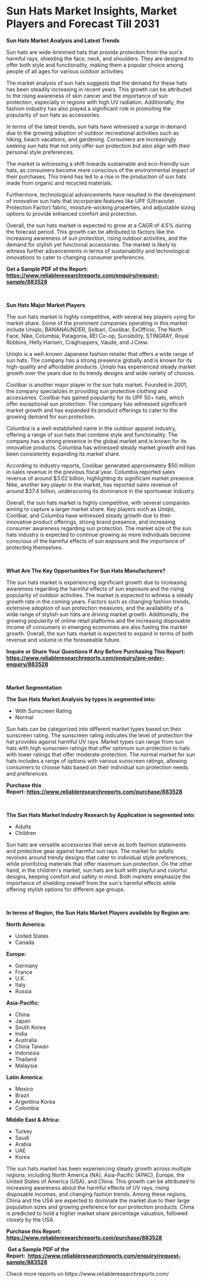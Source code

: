 <p><h1>Sun Hats Market Insights, Market Players and Forecast Till 2031</h1></p><p><strong>Sun Hats Market Analysis and Latest Trends</strong></p>
<p><p>Sun hats are wide-brimmed hats that provide protection from the sun's harmful rays, shielding the face, neck, and shoulders. They are designed to offer both style and functionality, making them a popular choice among people of all ages for various outdoor activities.</p><p>The market analysis of sun hats suggests that the demand for these hats has been steadily increasing in recent years. This growth can be attributed to the rising awareness of skin cancer and the importance of sun protection, especially in regions with high UV radiation. Additionally, the fashion industry has also played a significant role in promoting the popularity of sun hats as accessories.</p><p>In terms of the latest trends, sun hats have witnessed a surge in demand due to the growing adoption of outdoor recreational activities such as hiking, beach vacations, and gardening. Consumers are increasingly seeking sun hats that not only offer sun protection but also align with their personal style preferences.</p><p>The market is witnessing a shift towards sustainable and eco-friendly sun hats, as consumers become more conscious of the environmental impact of their purchases. This trend has led to a rise in the production of sun hats made from organic and recycled materials.</p><p>Furthermore, technological advancements have resulted in the development of innovative sun hats that incorporate features like UPF (Ultraviolet Protection Factor) fabric, moisture-wicking properties, and adjustable sizing options to provide enhanced comfort and protection.</p><p>Overall, the sun hats market is expected to grow at a CAGR of 4.5% during the forecast period. This growth can be attributed to factors like the increasing awareness of sun protection, rising outdoor activities, and the demand for stylish yet functional accessories. The market is likely to witness further advancements in terms of sustainability and technological innovations to cater to changing consumer preferences.</p></p>
<p><strong>Get a Sample PDF of the Report:&nbsp; <a href="https://www.reliableresearchreports.com/enquiry/request-sample/883528">https://www.reliableresearchreports.com/enquiry/request-sample/883528</a></strong></p>
<p>&nbsp;</p>
<p><strong>Sun Hats Major Market Players</strong></p>
<p><p>The sun hats market is highly competitive, with several key players vying for market share. Some of the prominent companies operating in this market include Uniqlo, BANANAUNDER, Solbari, Coolibar, ExOfficio, The North Face, Nike, Columbia, Patagonia, REI Co-op, Sunsibility, STINGRAY, Royal Robbins, Helly Hansen, Craghoppers, Vaude, and J.Crew.</p><p>Uniqlo is a well-known Japanese fashion retailer that offers a wide range of sun hats. The company has a strong presence globally and is known for its high-quality and affordable products. Uniqlo has experienced steady market growth over the years due to its trendy designs and wide variety of choices.</p><p>Coolibar is another major player in the sun hats market. Founded in 2001, the company specializes in providing sun protective clothing and accessories. Coolibar has gained popularity for its UPF 50+ hats, which offer exceptional sun protection. The company has witnessed significant market growth and has expanded its product offerings to cater to the growing demand for sun protection.</p><p>Columbia is a well-established name in the outdoor apparel industry, offering a range of sun hats that combine style and functionality. The company has a strong presence in the global market and is known for its innovative products. Columbia has witnessed steady market growth and has been consistently expanding its market share.</p><p>According to industry reports, Coolibar generated approximately $50 million in sales revenue in the previous fiscal year. Columbia reported sales revenue of around $3.02 billion, highlighting its significant market presence. Nike, another key player in the market, has reported sales revenue of around $37.4 billion, underscoring its dominance in the sportswear industry.</p><p>Overall, the sun hats market is highly competitive, with several companies aiming to capture a larger market share. Key players such as Uniqlo, Coolibar, and Columbia have witnessed steady growth due to their innovative product offerings, strong brand presence, and increasing consumer awareness regarding sun protection. The market size of the sun hats industry is expected to continue growing as more individuals become conscious of the harmful effects of sun exposure and the importance of protecting themselves.</p></p>
<p>&nbsp;</p>
<p><strong>What Are The Key Opportunities For Sun Hats Manufacturers?</strong></p>
<p><p>The sun hats market is experiencing significant growth due to increasing awareness regarding the harmful effects of sun exposure and the rising popularity of outdoor activities. The market is expected to witness a steady growth rate in the coming years. Factors such as changing fashion trends, extensive adoption of sun protection measures, and the availability of a wide range of stylish sun hats are driving market growth. Additionally, the growing popularity of online retail platforms and the increasing disposable income of consumers in emerging economies are also fueling the market growth. Overall, the sun hats market is expected to expand in terms of both revenue and volume in the foreseeable future.</p></p>
<p><strong>Inquire or Share Your Questions If Any Before Purchasing This Report: <a href="https://www.reliableresearchreports.com/enquiry/pre-order-enquiry/883528">https://www.reliableresearchreports.com/enquiry/pre-order-enquiry/883528</a></strong></p>
<p>&nbsp;</p>
<p><strong>Market Segmentation</strong></p>
<p><strong>The Sun Hats Market Analysis by types is segmented into:</strong></p>
<p><ul><li>With Sunscreen Rating</li><li>Normal</li></ul></p>
<p><p>Sun hats can be categorized into different market types based on their sunscreen rating. The sunscreen rating indicates the level of protection the hat provides against harmful UV rays. Market types can range from sun hats with high sunscreen ratings that offer optimum sun protection to hats with lower ratings that offer moderate protection. The normal market for sun hats includes a range of options with various sunscreen ratings, allowing consumers to choose hats based on their individual sun protection needs and preferences.</p></p>
<p><strong>Purchase this Report:&nbsp;<a href="https://www.reliableresearchreports.com/purchase/883528">https://www.reliableresearchreports.com/purchase/883528</a></strong></p>
<p>&nbsp;</p>
<p><strong>The Sun Hats Market Industry Research by Application is segmented into:</strong></p>
<p><ul><li>Adults</li><li>Children</li></ul></p>
<p><p>Sun hats are versatile accessories that serve as both fashion statements and protective gear against harmful sun rays. The market for adults revolves around trendy designs that cater to individual style preferences, while prioritizing materials that offer maximum sun protection. On the other hand, in the children's market, sun hats are built with playful and colorful designs, keeping comfort and safety in mind. Both markets emphasize the importance of shielding oneself from the sun's harmful effects while offering stylish options for different age groups.</p></p>
<p>&nbsp;</p>
<p><strong>In terms of Region, the Sun Hats Market Players available by Region are:</strong></p>
<p>
    <p> <strong> North America: </strong>
        <ul>
            <li>United States</li>
            <li>Canada</li>
        </ul>
        </p> 
    <p> <strong> Europe: </strong>
        <ul>
            <li>Germany</li>
            <li>France</li>
            <li>U.K.</li>
            <li>Italy</li>
            <li>Russia</li>
        </ul>
        </p> 
    <p> <strong> Asia-Pacific: </strong>
        <ul>
            <li>China</li>
            <li>Japan</li>
            <li>South Korea</li>
            <li>India</li>
            <li>Australia</li>
            <li>China Taiwan</li>
            <li>Indonesia</li>
            <li>Thailand</li>
            <li>Malaysia</li>
        </ul>
        </p> 
    <p> <strong> Latin America: </strong>
        <ul>
            <li>Mexico</li>
            <li>Brazil</li>
            <li>Argentina Korea</li>
            <li>Colombia</li>
        </ul>
        </p> 
    <p> <strong> Middle East & Africa: </strong>
        <ul>
            <li>Turkey</li>
            <li>Saudi</li>
            <li>Arabia</li>
            <li>UAE</li>
            <li>Korea</li>
        </ul>
    </p>
    </p>
<p><p>The sun hats market has been experiencing steady growth across multiple regions, including North America (NA), Asia-Pacific (APAC), Europe, the United States of America (USA), and China. This growth can be attributed to increasing awareness about the harmful effects of UV rays, rising disposable incomes, and changing fashion trends. Among these regions, China and the USA are expected to dominate the market due to their large population sizes and growing preference for sun protection products. China is predicted to hold a higher market share percentage valuation, followed closely by the USA.</p></p>
<p><strong>Purchase this Report: <a href="https://www.reliableresearchreports.com/purchase/883528">https://www.reliableresearchreports.com/purchase/883528</a></strong></p>
<p>&nbsp;<strong>Get a Sample PDF of the Report:&nbsp;&nbsp;<a href="https://www.reliableresearchreports.com/enquiry/request-sample/883528">https://www.reliableresearchreports.com/enquiry/request-sample/883528</a></strong></p>
<p><strong></strong></p>
<p>Check more reports on https://www.reliableresearchreports.com/</p>